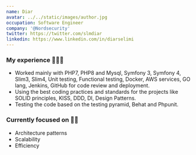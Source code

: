 ```yaml
---
name: Diar
avatar: ../../static/images/author.jpg
occupation: Software Engineer
company: '@Nordsecurity'
twitter: https://twitter.com/slmdiar
linkedin: https://www.linkedin.com/in/diarselimi
---
```


### My experience 👨🏼‍💻

- Worked mainly with PHP7, PHP8 and Mysql, Symfony 3, Symfony 4, Slim3, Slim4, Unit testing, Functional testing, Docker, AWS services, GO lang, Jenkins, GitHub for code review and deployment.
- Using the best coding practices and standards for the projects like SOLID principles, KISS, DDD, DI, Design Patterns.
- Testing the code based on the testing pyramid, Behat and Phpunit.

### Currently focused on 🧘🏻

- Architecture patterns
- Scalability
- Efficiency

